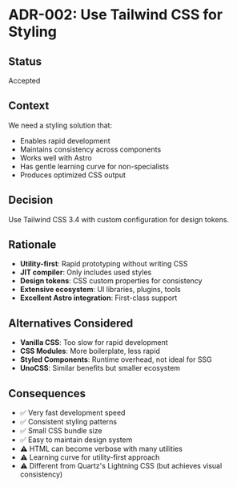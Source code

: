 # ADR-002: Use Tailwind CSS for Styling

## Status
Accepted

## Context
We need a styling solution that:
- Enables rapid development
- Maintains consistency across components
- Works well with Astro
- Has gentle learning curve for non-specialists
- Produces optimized CSS output

## Decision
Use Tailwind CSS 3.4 with custom configuration for design tokens.

## Rationale
- **Utility-first**: Rapid prototyping without writing CSS
- **JIT compiler**: Only includes used styles
- **Design tokens**: CSS custom properties for consistency
- **Extensive ecosystem**: UI libraries, plugins, tools
- **Excellent Astro integration**: First-class support

## Alternatives Considered
- **Vanilla CSS**: Too slow for rapid development
- **CSS Modules**: More boilerplate, less rapid
- **Styled Components**: Runtime overhead, not ideal for SSG
- **UnoCSS**: Similar benefits but smaller ecosystem

## Consequences
- ✅ Very fast development speed
- ✅ Consistent styling patterns
- ✅ Small CSS bundle size
- ✅ Easy to maintain design system
- ⚠️ HTML can become verbose with many utilities
- ⚠️ Learning curve for utility-first approach
- ⚠️ Different from Quartz's Lightning CSS (but achieves visual consistency)
